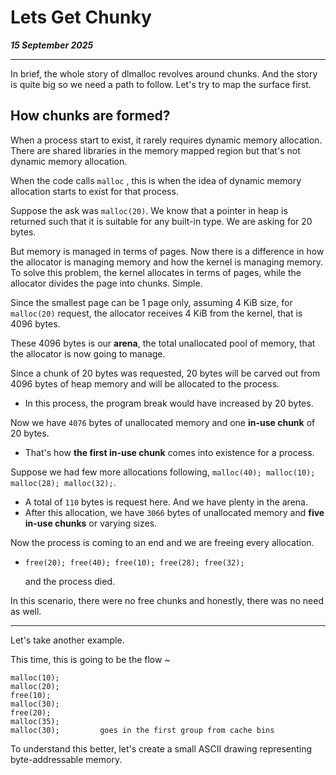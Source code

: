 # Lets Get Chunky

_**15 September 2025**_

***

In brief, the whole story of dlmalloc revolves around chunks. And the story is quite big so we need a path to follow. Let's try to map the surface first.

## How chunks are formed?

When a process start to exist, it rarely requires dynamic memory allocation. There are shared libraries in the memory mapped region but that's not dynamic memory allocation.

When the code calls `malloc` , this is when the idea of dynamic memory allocation starts to exist for that process.

Suppose the ask was `malloc(20)`. We know that a pointer in heap is returned such that it is suitable for any built-in type. We are asking for 20 bytes.

But memory is managed in terms of pages. Now there is a difference in how the allocator is managing memory and how the kernel is managing memory. To solve this problem, the kernel allocates in terms of pages, while the allocator divides the page into chunks. Simple.

Since the smallest page can be 1 page only, assuming 4 KiB size, for `malloc(20)` request, the allocator receives 4 KiB from the kernel, that is 4096 bytes.

These 4096 bytes is our **arena**, the total unallocated pool of memory, that the allocator is now going to manage.

Since a chunk of 20 bytes was requested, 20 bytes will be carved out from 4096 bytes of heap memory and will be allocated to the process.

* In this process, the program break would have increased by 20 bytes.

Now we have `4076` bytes of unallocated memory and one **in-use chunk** of 20 bytes.

* That's how **the first in-use chunk** comes into existence for a process.

Suppose we had few more allocations following, `malloc(40); malloc(10); malloc(28); malloc(32);`.

* A total of `110` bytes is request here. And we have plenty in the arena.
* After this allocation, we have `3066` bytes of unallocated memory and **five in-use chunks** or varying sizes.

Now the process is coming to an end and we are freeing every allocation.

*   ```
    free(20); free(40); free(10); free(28); free(32);
    ```

    and the process died.

In this scenario, there were no free chunks and honestly, there was no need as well.

***

Let's take another example.

This time, this is going to be the flow \~

```
malloc(10);
malloc(20);
free(10);
malloc(30);
free(20);
malloc(35);
malloc(30);         goes in the first group from cache bins
```

To understand this better, let's create a small ASCII drawing representing byte-addressable memory.







